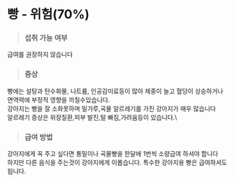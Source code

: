 # 빵 - 위험(70%)
> ### 섭취 가능 여부
급여를 권장하지 않습니다
> ### 증상
빵에는 설탕과 탄수화물, 나트륨, 인공감미료등이 
많아 체중이 늘고 혈당이 상승하거나 면역력에 부정적 영향을 끼칠수있습니다.\
강아지는 빵을 잘 소화못하며 밀가루,곡물 알르레기를 가진 강아지가 매우 많습니다\
알르레기 증상은 위장질환,피부 발진,털 빠짐,가려움등이 있습니다.\
> ### 급여 방법
강아지에게 꼭 주고 싶다면 통밀이나 곡물빵을 한달에 1번씩 소량급여 하셔야 합니다\
하지만 다른 음식을 주는것이 강아지에게 이롭습니다.
특수한 강아지용 빵은 급여하셔도 됩니다.


